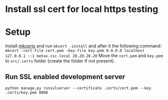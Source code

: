 # Install ssl cert for local https testing

# Setup 

Install [mkcerts][2] and run `mkcert -install` and after it the following command:
`mkcert -cert-file cert.pem -key-file key.pem 0.0.0.0 localhost 127.0.0.1 ::1 metax.csc.local 20.20.20.20`
Move the `cert.pem` and `key.pem` to `src/.certs` folder (create the folder if not present).

## Run SSL enabled development server

`python manage.py runsslserver --certificate .certs/cert.pem --key .certs/key.pem 8008`

[2]: https://github.com/FiloSottile/mkcert